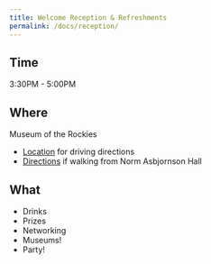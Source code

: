 ```yaml
---
title: Welcome Reception & Refreshments
permalink: /docs/reception/
---
```


## Time

3:30PM - 5:00PM

## Where

Museum of the Rockies
- [Location](https://maps.app.goo.gl/jp6wgcGDUhDS2xvi8) for driving directions
- [Directions](https://maps.app.goo.gl/dTPQwiDzmc5JKjDq5) if walking from Norm Asbjornson Hall

## What
- Drinks
- Prizes
- Networking
- Museums!
- Party!